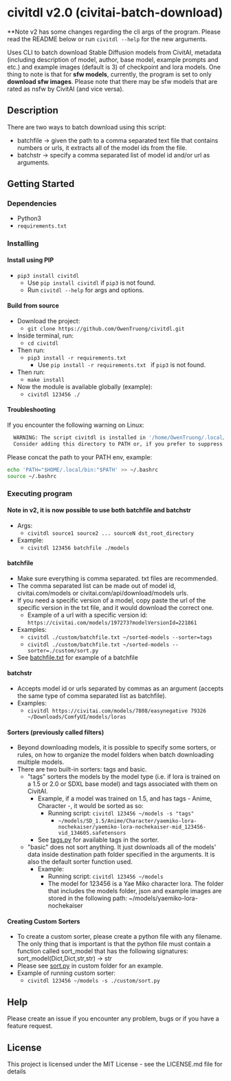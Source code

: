 # civitdl v2.0 (civitai-batch-download)

**Note v2 has some changes regarding the cli args of the program. Please read the README below or run `civitdl --help` for the new arguments.

Uses CLI to batch download Stable Diffusion models from CivitAI, metadata (including description of model, author, base model, example prompts and etc.) and example images (default is 3) of checkpoint and lora models. One thing to note is that for **sfw models**, currently, the program is set to only **download sfw images**. Please note that there may be sfw models that are rated as nsfw by CivitAI (and vice versa).

## Description

There are two ways to batch download using this script:
- batchfile -> given the path to a comma separated text file that contains numbers or urls, it extracts all of the model ids from the file.
- batchstr -> specify a comma separated list of model id and/or url as arguments.

## Getting Started

### Dependencies
* Python3
* `requirements.txt`


### Installing

#### Install using PIP
* `pip3 install civitdl`
  * Use `pip install civitdl` if `pip3` is not found.
  * Run `civitdl --help` for args and options.

#### Build from source
* Download the project:
    * `git clone https://github.com/OwenTruong/civitdl.git`
* Inside terminal, run:
    * `cd civitdl`
* Then run:
    * `pip3 install -r requirements.txt`
        * Use `pip install -r requirements.txt ` if `pip3` is not found.
* Then run:
    * `make install`
* Now the module is available globally (example):
    * `civitdl 123456 ./`

#### Troubleshooting

If you encounter the following warning on Linux:
```bash
  WARNING: The script civitdl is installed in '/home/OwenTruong/.local/bin' which is not on PATH.
  Consider adding this directory to PATH or, if you prefer to suppress this warning, use --no-warn-script-location.
```
Please concat the path to your PATH env, example:
```bash
echo 'PATH="$HOME/.local/bin:"$PATH' >> ~/.bashrc
source ~/.bashrc
```


### Executing program

#### Note in v2, it is now possible to use both batchfile and batchstr
- Args:
  - `civitdl source1 source2 ... sourceN dst_root_directory`
- Example:
  - `civitdl 123456 batchfile ./models`

#### batchfile 
* Make sure everything is comma separated. txt files are recommended. 
* The comma separated list can be made out of model id, civitai.com/models or civitai.com/api/download/models urls. 
* If you need a specific version of a model, copy paste the url of the specific version in the txt file, and it would download the correct one.
  * Example of a url with a specific version id: `https://civitai.com/models/197273?modelVersionId=221861`
* Examples:
    * `civitdl ./custom/batchfile.txt ~/sorted-models --sorter=tags`
    * `civitdl ./custom/batchfile.txt ~/sorted-models --sorter=./custom/sort.py`
* See [batchfile.txt](./custom/batchfile.txt) for example of a batchfile


#### batchstr
* Accepts model id or urls separated by commas as an argument (accepts the same type of comma separated list as batchfile).
* Examples:
    * `civitdl https://civitai.com/models/7808/easynegative 79326 ~/Downloads/ComfyUI/models/loras`

#### Sorters (previously called filters)
* Beyond downloading models, it is possible to specify some sorters, or rules, on how to organize the model folders when batch downloading multiple models.
* There are two built-in sorters: tags and basic.
    * "tags" sorters the models by the model type (i.e. if lora is trained on a 1.5 or 2.0 or SDXL base model) and tags associated with them on CivitAI. 
        * Example, if a model was trained on 1.5, and has tags - Anime, Character -, it would be sorted as so: 
          * Running script: `civitdl 123456 ~/models -s "tags"`
            * `~/models/SD_1.5/Anime/Character/yaemiko-lora-nochekaiser/yaemiko-lora-nochekaiser-mid_123456-vid_134605.safetensors`
        * See [tags.py](./src/civitdl/config/sorter/tags.py) for available tags in the sorter.
    * "basic" does not sort anything. It just downloads all of the models' data inside destination path folder specified in the arguments. It is also the default sorter function used.
        * Example: 
            * Running script: `civitdl 123456 ~/models`
            * The model for 123456 is a Yae Miko character lora. The folder that includes the models folder, json and example images are stored in the following path: ~/models/yaemiko-lora-nochekaiser

#### Creating Custom Sorters
* To create a custom sorter, please create a python file with any filename. The only thing that is important is that the python file must contain a function called sort_model that has the following signatures: sort_model(Dict,Dict,str,str) -> str
* Please see [sort.py](./custom/sort.py) in custom folder for an example.
* Example of running custom sorter:
  * `civitdl 123456 ~/models -s ./custom/sort.py`


## Help

Please create an issue if you encounter any problem, bugs or if you have a feature request.

## License

This project is licensed under the MIT License - see the LICENSE.md file for details
